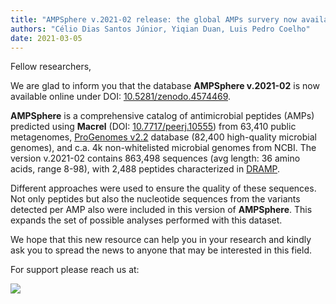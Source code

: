 ```yaml
---
title: "AMPSphere v.2021-02 release: the global AMPs survery now available at Zenodo"
authors: "Célio Dias Santos Júnior, Yiqian Duan, Luis Pedro Coelho"
date: 2021-03-05
---
```


Fellow researchers,

We are glad to inform you that the database **AMPSphere v.2021-02** is now available online under DOI: [10.5281/zenodo.4574469](https://zenodo.org/record/4574469#.YEI4HhERWV4).

**AMPSphere** is a comprehensive catalog of antimicrobial peptides (AMPs) predicted using **Macrel** (DOI: [10.7717/peerj.10555](https://peerj.com/articles/10555/)) from 63,410 public metagenomes, [ProGenomes v2.2](progenomes.embl.de/) database (82,400 high-quality microbial genomes), and c.a. 4k non-whitelisted microbial genomes from NCBI. The version v.2021-02 contains 863,498 sequences (avg length: 36 amino acids, range 8-98), with 2,488 peptides characterized in [DRAMP](dramp.cpu-bioinfor.org/).

Different approaches were used to ensure the quality of these sequences. Not only peptides but also the nucleotide sequences from the variants detected per AMP also were included in this version of **AMPSphere**. This expands the set of possible analyses performed with this dataset.

We hope that this new resource can help you in your research and kindly ask you to spread the news to anyone that may be interested in this field.

For support please reach us at:

<a href="mailto:ampsphere-users@googlegroups.com?subject=AMPSphere%20v.2021-02:%20Release%20Support"><img src="https://img.shields.io/badge/AMPSphere-Google%20group-blue"/></a>

